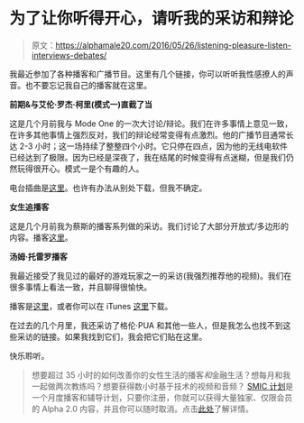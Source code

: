 # 为了让你听得开心，请听我的采访和辩论

> 原文：<https://alphamale20.com/2016/05/26/listening-pleasure-listen-interviews-debates/>

我最近参加了各种播客和广播节目。这里有几个链接，你可以听听我性感撩人的声音。也不要忘记我自己的播客就在这里。

**前期&与艾伦·罗杰·柯里(模式一)直截了当**

这是几个月前我与 Mode One 的一次大讨论/辩论。我们在许多事情上意见一致，在许多其他事情上强烈反对，我们的辩论经常变得有点激烈。他的广播节目通常长达 2-3 小时；这一场持续了整整四个小时。它只停在四点，因为他的无线电软件已经达到了极限。因为已经是深夜了，我在结尾的时候变得有点迷糊，但是我们仍然玩得很开心。模式一是个有趣的人。

电台插曲是[这里](http://www.blogtalkradio.com/modeone/2015/10/02/examining-the-blackdragon-dating-system-with-guest-caleb-jones)。也许有办法从别处下载，但我不确定。

**女生追播客**

这是几个月前我为蔡斯的播客系列做的采访。我们讨论了大部分开放式/多边形的内容。播客[这里](http://www.girlschase.com/content/girls-chase-podcast-interviews-ep-6-blackdragon)。

**汤姆·托雷罗播客**

我最近接受了我见过的最好的游戏玩家之一的采访(我强烈推荐他的视频)。我们在很多事情上看法一致，并且聊得很愉快。

播客是[这里](https://tomtorero.com/2016/05/19/non-monogamous-relationships/)，或者你可以在 iTunes [这里](https://itunes.apple.com/us/podcast/the-tom-torero-podcast/id1010176241?mt=2)下载。

在过去的几个月里，我还采访了格伦·PUA 和其他一些人，但是我怎么也找不到这些采访的链接。如果我找到它们，我会把它们贴在这里。

快乐聆听。

> 想要超过 35 小时的如何改善你的女性生活的播客*和*金融生活？想每月和我一起做两次教练吗？想要获得数小时基于技术的视频和音频？ [SMIC 计划](https://alphamale20.kartra.com/page/vIL17)是一个月度播客和辅导计划，只要你注册，你就可以获得大量独家、仅限会员的 Alpha 2.0 内容，并且你可以随时取消。点击[此处](https://alphamale20.kartra.com/page/vIL17)了解详情。
> 
> 